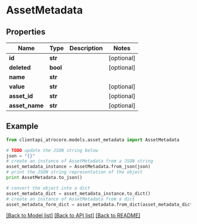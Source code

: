 # AssetMetadata


## Properties
Name | Type | Description | Notes
------------ | ------------- | ------------- | -------------
**id** | **str** |  | [optional] 
**deleted** | **bool** |  | [optional] 
**name** | **str** |  | 
**value** | **str** |  | [optional] 
**asset_id** | **str** |  | [optional] 
**asset_name** | **str** |  | [optional] 

## Example

```python
from clientapi_atrocore.models.asset_metadata import AssetMetadata

# TODO update the JSON string below
json = "{}"
# create an instance of AssetMetadata from a JSON string
asset_metadata_instance = AssetMetadata.from_json(json)
# print the JSON string representation of the object
print AssetMetadata.to_json()

# convert the object into a dict
asset_metadata_dict = asset_metadata_instance.to_dict()
# create an instance of AssetMetadata from a dict
asset_metadata_form_dict = asset_metadata.from_dict(asset_metadata_dict)
```
[[Back to Model list]](../README.md#documentation-for-models) [[Back to API list]](../README.md#documentation-for-api-endpoints) [[Back to README]](../README.md)


